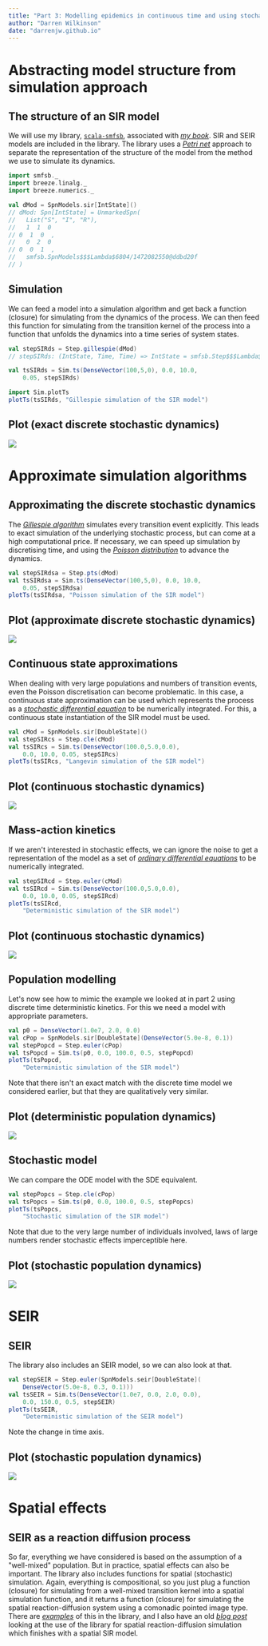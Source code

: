 ```yaml
---
title: "Part 3: Modelling epidemics in continuous time and using stochastic processes"
author: "Darren Wilkinson"
date: "darrenjw.github.io"
---
```


# Abstracting model structure from simulation approach

## The structure of an SIR model

We will use my library, [`scala-smfsb`](https://github.com/darrenjw/scala-smfsb), associated with [*my book*](https://github.com/darrenjw/smfsb/blob/master/README.md). SIR and SEIR models are included in the library. The library uses a [*Petri net*](https://en.wikipedia.org/wiki/Petri_net) approach to separate the representation of the structure of the model from the method we use to simulate its dynamics.

```scala
import smfsb._
import breeze.linalg._
import breeze.numerics._
```
```scala
val dMod = SpnModels.sir[IntState]()
// dMod: Spn[IntState] = UnmarkedSpn(
//   List("S", "I", "R"),
//   1  1  0  
// 0  1  0  ,
//   0  2  0  
// 0  0  1  ,
//   smfsb.SpnModels$$$Lambda$6804/1472082550@ddbd20f
// )
```


## Simulation

We can feed a model into a simulation algorithm and get back a function (closure) for simulating from the dynamics of the process. We can then feed this function for simulating from the transition kernel of the process into a function that unfolds the dynamics into a time series of system states.

```scala
val stepSIRds = Step.gillespie(dMod)
// stepSIRds: (IntState, Time, Time) => IntState = smfsb.Step$$$Lambda$6805/632352775@33ac173
```
```scala
val tsSIRds = Sim.ts(DenseVector(100,5,0), 0.0, 10.0,
	0.05, stepSIRds)
```	
```scala
import Sim.plotTs
plotTs(tsSIRds, "Gillespie simulation of the SIR model")
```

## Plot (exact discrete stochastic dynamics)

![](SIRds.png)

# Approximate simulation algorithms

## Approximating the discrete stochastic dynamics

The [*Gillespie algorithm*](https://en.wikipedia.org/wiki/Gillespie_algorithm) simulates every transition event explicitly. This leads to exact simulation of the underlying stochastic process, but can come at a high computational price. If necessary, we can speed up simulation by discretising time, and using the [*Poisson distribution*](https://en.wikipedia.org/wiki/Poisson_distribution) to advance the dynamics.

```scala
val stepSIRdsa = Step.pts(dMod)
val tsSIRdsa = Sim.ts(DenseVector(100,5,0), 0.0, 10.0,
	0.05, stepSIRdsa)
plotTs(tsSIRdsa, "Poisson simulation of the SIR model")
```

## Plot (approximate discrete stochastic dynamics)

![](SIRdsa.png)

## Continuous state approximations

When dealing with very large populations and numbers of transition events, even the Poisson discretisation can become problematic. In this case, a continuous state approximation can be used which represents the process as a [*stochastic differential equation*](https://en.wikipedia.org/wiki/Stochastic_differential_equation) to be numerically integrated. For this, a continuous state instantiation of the SIR model must be used.
```scala
val cMod = SpnModels.sir[DoubleState]()
val stepSIRcs = Step.cle(cMod)
val tsSIRcs = Sim.ts(DenseVector(100.0,5.0,0.0), 
    0.0, 10.0, 0.05, stepSIRcs)
plotTs(tsSIRcs, "Langevin simulation of the SIR model")
```

## Plot (continuous stochastic dynamics)

![](SIRcs.png)

## Mass-action kinetics

If we aren't interested in stochastic effects, we can ignore the noise to get a representation of the model as a set of [*ordinary differential equations*](https://en.wikipedia.org/wiki/Ordinary_differential_equation) to be numerically integrated.
```scala
val stepSIRcd = Step.euler(cMod)
val tsSIRcd = Sim.ts(DenseVector(100.0,5.0,0.0),
    0.0, 10.0, 0.05, stepSIRcd)
plotTs(tsSIRcd,
    "Deterministic simulation of the SIR model")
```

## Plot (continuous stochastic dynamics)

![](SIRcd.png)

## Population modelling

Let's now see how to mimic the example we looked at in part 2 using discrete time deterministic kinetics. For this we need a model with appropriate parameters.
```scala
val p0 = DenseVector(1.0e7, 2.0, 0.0)
val cPop = SpnModels.sir[DoubleState](DenseVector(5.0e-8, 0.1))
val stepPopcd = Step.euler(cPop)
val tsPopcd = Sim.ts(p0, 0.0, 100.0, 0.5, stepPopcd)
plotTs(tsPopcd,
    "Deterministic simulation of the SIR model")
```
Note that there isn't an exact match with the discrete time model we considered earlier, but that they are qualitatively very similar.

## Plot (deterministic population dynamics)

![](Popcd.png)

## Stochastic model

We can compare the ODE model with the SDE equivalent.
```scala
val stepPopcs = Step.cle(cPop)
val tsPopcs = Sim.ts(p0, 0.0, 100.0, 0.5, stepPopcs)
plotTs(tsPopcs,
    "Stochastic simulation of the SIR model")
```
Note that due to the very large number of individuals involved, laws of large numbers render stochastic effects imperceptible here.

## Plot (stochastic population dynamics)

![](Popcs.png)

# SEIR

## SEIR

The library also includes an SEIR model, so we can also look at that.

```scala
val stepSEIR = Step.euler(SpnModels.seir[DoubleState](
    DenseVector(5.0e-8, 0.3, 0.1)))
val tsSEIR = Sim.ts(DenseVector(1.0e7, 0.0, 2.0, 0.0),
    0.0, 150.0, 0.5, stepSEIR)
plotTs(tsSEIR,
    "Deterministic simulation of the SEIR model")
```
Note the change in time axis.

## Plot (stochastic population dynamics)

![](Seir.png)

# Spatial effects

## SEIR as a reaction diffusion process

So far, everything we have considered is based on the assumption of a "well-mixed" population. But in practice, spatial effects can also be important. The library also includes functions for spatial (stochastic) simulation. Again, everything is compositional, so you just plug a function (closure) for simulating from a well-mixed transition kernel into a spatial simulation function, and it returns a function (closure) for simulating the spatial reaction-diffusion system using a comonadic pointed image type. There are [*examples*](https://github.com/darrenjw/scala-smfsb/tree/master/examples) of this in the library, and I also have an old [*blog post*](https://darrenjw.wordpress.com/2019/01/22/stochastic-reaction-diffusion-modelling/) looking at the use of the library for spatial reaction-diffusion simulation which finishes with a spatial SIR model.

